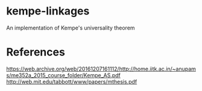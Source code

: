 # kempe-linkages
An implementation of Kempe's universality theorem

# References

https://web.archive.org/web/20161207161112/http://home.iitk.ac.in/~anupams/me352a_2015_course_folder/Kempe_AS.pdf
http://web.mit.edu/tabbott/www/papers/mthesis.pdf
